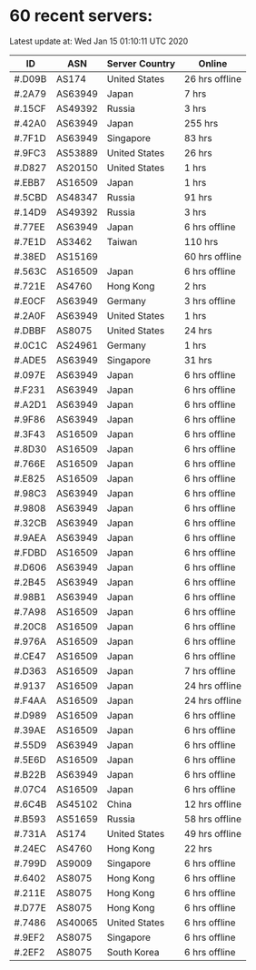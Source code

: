 # 60 recent servers:

Latest update at: Wed Jan 15 01:10:11 UTC 2020

| ID | ASN | Server Country | Online |
| -- | --- | -------------- | ------ |
| #.D09B | AS174 | United States | 26 hrs offline |
| #.2A79 | AS63949 | Japan | 7 hrs |
| #.15CF | AS49392 | Russia | 3 hrs |
| #.42A0 | AS63949 | Japan | 255 hrs |
| #.7F1D | AS63949 | Singapore | 83 hrs |
| #.9FC3 | AS53889 | United States | 26 hrs |
| #.D827 | AS20150 | United States | 1 hrs |
| #.EBB7 | AS16509 | Japan | 1 hrs |
| #.5CBD | AS48347 | Russia | 91 hrs |
| #.14D9 | AS49392 | Russia | 3 hrs |
| #.77EE | AS63949 | Japan | 6 hrs offline |
| #.7E1D | AS3462 | Taiwan | 110 hrs |
| #.38ED | AS15169 |  | 60 hrs offline |
| #.563C | AS16509 | Japan | 6 hrs offline |
| #.721E | AS4760 | Hong Kong | 2 hrs |
| #.E0CF | AS63949 | Germany | 3 hrs offline |
| #.2A0F | AS63949 | United States | 1 hrs |
| #.DBBF | AS8075 | United States | 24 hrs |
| #.0C1C | AS24961 | Germany | 1 hrs |
| #.ADE5 | AS63949 | Singapore | 31 hrs |
| #.097E | AS63949 | Japan | 6 hrs offline |
| #.F231 | AS63949 | Japan | 6 hrs offline |
| #.A2D1 | AS63949 | Japan | 6 hrs offline |
| #.9F86 | AS63949 | Japan | 6 hrs offline |
| #.3F43 | AS16509 | Japan | 6 hrs offline |
| #.8D30 | AS16509 | Japan | 6 hrs offline |
| #.766E | AS16509 | Japan | 6 hrs offline |
| #.E825 | AS16509 | Japan | 6 hrs offline |
| #.98C3 | AS63949 | Japan | 6 hrs offline |
| #.9808 | AS63949 | Japan | 6 hrs offline |
| #.32CB | AS63949 | Japan | 6 hrs offline |
| #.9AEA | AS63949 | Japan | 6 hrs offline |
| #.FDBD | AS16509 | Japan | 6 hrs offline |
| #.D606 | AS63949 | Japan | 6 hrs offline |
| #.2B45 | AS63949 | Japan | 6 hrs offline |
| #.98B1 | AS63949 | Japan | 6 hrs offline |
| #.7A98 | AS16509 | Japan | 6 hrs offline |
| #.20C8 | AS16509 | Japan | 6 hrs offline |
| #.976A | AS16509 | Japan | 6 hrs offline |
| #.CE47 | AS16509 | Japan | 6 hrs offline |
| #.D363 | AS16509 | Japan | 7 hrs offline |
| #.9137 | AS16509 | Japan | 24 hrs offline |
| #.F4AA | AS16509 | Japan | 24 hrs offline |
| #.D989 | AS16509 | Japan | 6 hrs offline |
| #.39AE | AS16509 | Japan | 6 hrs offline |
| #.55D9 | AS63949 | Japan | 6 hrs offline |
| #.5E6D | AS16509 | Japan | 6 hrs offline |
| #.B22B | AS63949 | Japan | 6 hrs offline |
| #.07C4 | AS16509 | Japan | 6 hrs offline |
| #.6C4B | AS45102 | China | 12 hrs offline |
| #.B593 | AS51659 | Russia | 58 hrs offline |
| #.731A | AS174 | United States | 49 hrs offline |
| #.24EC | AS4760 | Hong Kong | 22 hrs |
| #.799D | AS9009 | Singapore | 6 hrs offline |
| #.6402 | AS8075 | Hong Kong | 6 hrs offline |
| #.211E | AS8075 | Hong Kong | 6 hrs offline |
| #.D77E | AS8075 | Hong Kong | 6 hrs offline |
| #.7486 | AS40065 | United States | 6 hrs offline |
| #.9EF2 | AS8075 | Singapore | 6 hrs offline |
| #.2EF2 | AS8075 | South Korea | 6 hrs offline |

